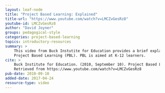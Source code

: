 ```yaml
---
layout: leaf-node
title: "Project Based Learning: Explained"
title-url: "https://www.youtube.com/watch?v=LMCZvGesRz8"
youtube-id: LMCZvGesRz8
author: "David Joyner"
groups: pedagogical-style
categories: project-based-learning
topics: introductory-resources
summary: >
    This video from Buck Instutite for Education provides a brief explanation of
    Project Based Learning (PBL). PBL is aimed at K-12 learners.
cite: >
    Buck Institute for Education. (2010, September 10). Project Based Learning: Explained.
    Retrieved from https://www.youtube.com/watch?v=LMCZvGesRz8
pub-date: 2010-09-10
added-date: 2017-04-24
resource-type: video
---
```

